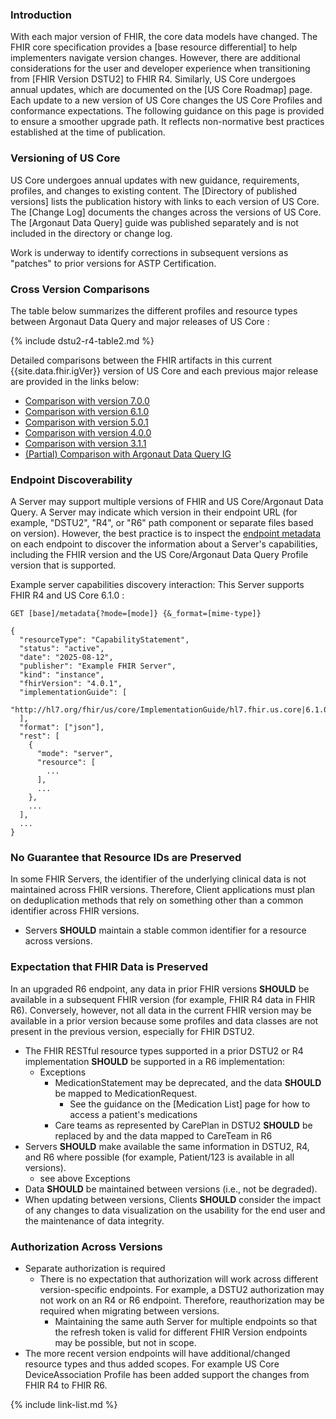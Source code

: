 
### Introduction

With each major version of FHIR, the core data models have changed.  The FHIR core specification provides a [base resource differential] to help implementers navigate version changes.  However, there are additional considerations for the user and developer experience when transitioning from [FHIR Version DSTU2] to FHIR R4.   Similarly, US Core undergoes annual updates, which are documented on the [US Core Roadmap] page. Each update to a new version of US Core changes the US Core Profiles and conformance expectations. The following guidance on this page is provided to ensure a smoother upgrade path. It reflects non-normative best practices established at the time of publication.

### Versioning of US Core

US Core undergoes annual updates with new guidance, requirements, profiles, and changes to existing content. The [Directory of published versions] lists the publication history with links to each version of US Core.  The [Change Log] documents the changes across the versions of US Core. The [Argonaut Data Query] guide was published separately and is not included in the directory or change log.

Work is underway to identify corrections in subsequent versions as "patches" to prior versions for ASTP Certification.

### Cross Version Comparisons

The table below summarizes the different profiles and resource types between Argonaut Data Query and major releases of US Core :

{% include dstu2-r4-table2.md %}

Detailed comparisons between the FHIR artifacts in this current {{site.data.fhir.igVer}} version of US Core and each previous major release are provided in the links below:

- [Comparison with version 7.0.0](comparison-v7.0.0/index.html)
- [Comparison with version 6.1.0](comparison-v6.1.0/index.html)
- [Comparison with version 5.0.1](comparison-v5.0.1/index.html)
- [Comparison with version 4.0.0](comparison-v4.0.0/index.html)
- [Comparison with version 3.1.1](comparison-v3.1.1/index.html)
- [(Partial) Comparison with Argonaut Data Query IG](comparison-argo/index.html)

<!--  Instructions for creating the Comparison with Argonaut Data Query IG folder
1. Use the FHIR validator to compare and the script /Users/ehaas/Documents/Python/Jupyter/MyNotebooks/Validator_Tools/IG-Profile_Comparer.ipynb with the source file input/images-source/ArgoDQ-USCore-ProfileMap.csv. 
2. See the script file for instructions
3. Note that only the comparison files are used the union and intersection files are discarded.
4. Need to clean up the generated html files to remove the QA errors
   1. look for "null" and remove  ( e.g. in /Users/ehaas/Documents/Python/Jupyter/MyNotebooks/utils/out/profile_compare/temp_out/sd-argo-goal-us-core-goal.html)
      1. find ` null"` and replace with `"`
   2. fix bad links for publisher using regex
      1. find '<a href="\?\?.*?>(.*?)</a>'
      2. replace '$1'
-->

### Endpoint Discoverability

A Server may support multiple versions of FHIR and US Core/Argonaut Data Query. A Server may indicate which version in their endpoint URL (for example, "DSTU2", "R4", or "R6" path component or separate files based on version). However, the best practice is to inspect the [endpoint metadata](http://hl7.org/fhir/R4/http.html) on each endpoint to discover the information about a Server's capabilities, including the FHIR version and the US Core/Argonaut Data Query Profile version that is supported.

Example server capabilities discovery interaction: This Server supports FHIR R4 and US Core 6.1.0 :

`GET [base]/metadata{?mode=[mode]} {&_format=[mime-type]}`
```
{
  "resourceType": "CapabilityStatement",
  "status": "active",
  "date": "2025-08-12",
  "publisher": "Example FHIR Server",
  "kind": "instance",
  "fhirVersion": "4.0.1",
  "implementationGuide": [
    "http://hl7.org/fhir/us/core/ImplementationGuide/hl7.fhir.us.core|6.1.0"
  ],
  "format": ["json"],
  "rest": [
    {
      "mode": "server",
      "resource": [
        ...
      ],
      ...
    },
    ...
  ],
  ...
}
```

### No Guarantee that Resource IDs are Preserved

In some FHIR Servers, the identifier of the underlying clinical data is not maintained across FHIR versions. Therefore, Client applications must plan on deduplication methods that rely on something other than a common identifier across FHIR versions.

* Servers **SHOULD** maintain a stable common identifier for a resource across versions.

### Expectation that FHIR Data is Preserved 

In an upgraded R6 endpoint, any data in prior FHIR versions **SHOULD** be available in a subsequent FHIR version (for example, FHIR R4 data in FHIR R6). Conversely, however, not all data in the current FHIR version may be available in a prior version because some profiles and data classes are not present in the previous version, especially for FHIR DSTU2.
* The FHIR RESTful resource types supported in a prior DSTU2 or R4 implementation **SHOULD** be supported in a R6 implementation:
  - Exceptions
    - MedicationStatement may be deprecated, and the data **SHOULD** be mapped to MedicationRequest.
       - See the guidance on the [Medication List] page for how to access a patient's medications
    - Care teams as represented by CarePlan in DSTU2 **SHOULD** be replaced by and the data mapped to CareTeam in R6
* Servers **SHOULD** make available the same information in DSTU2, R4, and R6 where possible (for example, Patient/123 is available in all versions).
  - see above Exceptions
* Data **SHOULD** be maintained between versions (i.e., not be degraded).
* When updating between versions, Clients **SHOULD** consider the impact of any changes to data visualization on the usability for the end user and the maintenance of data integrity.

### Authorization Across Versions

- Separate authorization is required
   - There is no expectation that authorization will work across different version-specific endpoints. For example, a DSTU2 authorization may not work on an R4 or R6 endpoint. Therefore, reauthorization may be required when migrating between versions.
      - Maintaining the same auth Server for multiple endpoints so that the refresh token is valid for different FHIR Version endpoints may be possible, but not in scope.
- The more recent version endpoints will have additional/changed resource types and thus added scopes. For example US Core DeviceAssociation Profile has been added support the changes from FHIR R4 to FHIR R6.















{% include link-list.md %}